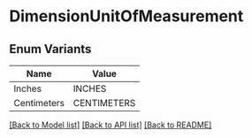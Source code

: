 # DimensionUnitOfMeasurement

## Enum Variants

| Name | Value |
|---- | -----|
| Inches | INCHES |
| Centimeters | CENTIMETERS |


[[Back to Model list]](../README.md#documentation-for-models) [[Back to API list]](../README.md#documentation-for-api-endpoints) [[Back to README]](../README.md)


